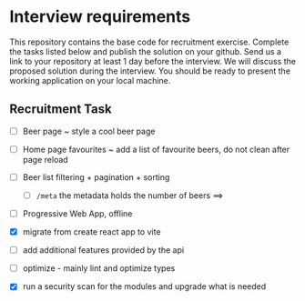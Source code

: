 # Interview requirements

This repository contains the base code for recruitment exercise. Complete the tasks listed below and publish the solution on your github. Send us a link to your repository at least 1 day before the interview. 
We will discuss the proposed solution during the interview. You should be ready to present the working application on your local machine.

## Recruitment Task

- [ ] Beer page ~ style a cool beer page
- [ ] Home page favourites ~ add a list of favourite beers, do not clean after page reload
- [ ] Beer list filtering + pagination + sorting
    - [ ] `/meta` the metadata holds the number of beers ==>
- [ ] Progressive Web App, offline

- [x] migrate from create react app to vite
- [ ] add additional features provided by the api
- [ ] optimize - mainly lint and optimize types
- [x] run a security scan for the modules and upgrade what is needed
